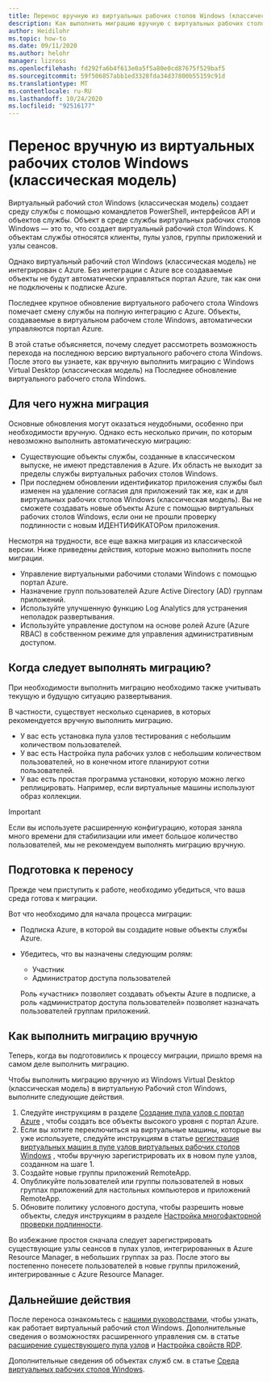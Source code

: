 ```yaml
---
title: Перенос вручную из виртуальных рабочих столов Windows (классическая модель) — Azure
description: Как выполнить миграцию вручную с виртуальных рабочих столов Windows (классическая модель) на виртуальный рабочий стол Windows.
author: Heidilohr
ms.topic: how-to
ms.date: 09/11/2020
ms.author: helohr
manager: lizross
ms.openlocfilehash: fd292fa6b4f613e0a5f5a80e0cd87675f529baf5
ms.sourcegitcommit: 59f506857abb1ed3328fda34d37800b55159c91d
ms.translationtype: MT
ms.contentlocale: ru-RU
ms.lasthandoff: 10/24/2020
ms.locfileid: "92516177"
---
```

# <a name="migrate-manually-from-windows-virtual-desktop-classic"></a>Перенос вручную из виртуальных рабочих столов Windows (классическая модель)

Виртуальный рабочий стол Windows (классическая модель) создает среду службы с помощью командлетов PowerShell, интерфейсов API и объектов службы. Объект в среде службы виртуальных рабочих столов Windows — это то, что создает виртуальный рабочий стол Windows. К объектам службы относятся клиенты, пулы узлов, группы приложений и узлы сеансов.

Однако виртуальный рабочий стол Windows (классическая модель) не интегрирован с Azure. Без интеграции с Azure все создаваемые объекты не будут автоматически управляться портал Azure, так как они не подключены к подписке Azure.

Последнее крупное обновление виртуального рабочего стола Windows помечает смену службы на полную интеграцию с Azure. Объекты, создаваемые в виртуальном рабочем столе Windows, автоматически управляются портал Azure.

В этой статье объясняется, почему следует рассмотреть возможность перехода на последнюю версию виртуального рабочего стола Windows. После этого вы узнаете, как вручную выполнить миграцию с Windows Virtual Desktop (классическая модель) на Последнее обновление виртуального рабочего стола Windows.

## <a name="why-migrate"></a>Для чего нужна миграция

Основные обновления могут оказаться неудобными, особенно при необходимости вручную. Однако есть несколько причин, по которым невозможно выполнить автоматическую миграцию:

- Существующие объекты службы, созданные в классическом выпуске, не имеют представления в Azure. Их область не выходит за пределы службы виртуальных рабочих столов Windows.
- При последнем обновлении идентификатор приложения службы был изменен на удаление согласия для приложений так же, как и для виртуальных рабочих столов Windows (классическая модель). Вы не сможете создавать новые объекты Azure с помощью виртуальных рабочих столов Windows, если они не прошли проверку подлинности с новым ИДЕНТИФИКАТОРом приложения.

Несмотря на трудности, все еще важна миграция из классической версии. Ниже приведены действия, которые можно выполнить после миграции.

- Управление виртуальными рабочими столами Windows с помощью портал Azure.
- Назначение групп пользователей Azure Active Directory (AD) группам приложений.
- Используйте улучшенную функцию Log Analytics для устранения неполадок развертывания.
- Используйте управление доступом на основе ролей Azure (Azure RBAC) в собственном режиме для управления административным доступом.

## <a name="when-should-i-migrate"></a>Когда следует выполнять миграцию?

При необходимости выполнить миграцию необходимо также учитывать текущую и будущую ситуацию развертывания.

В частности, существует несколько сценариев, в которых рекомендуется вручную выполнить миграцию.

- У вас есть установка пула узлов тестирования с небольшим количеством пользователей.
- У вас есть Настройка пула рабочих узлов с небольшим количеством пользователей, но в конечном итоге планируют сотни пользователей.
- У вас есть простая программа установки, которую можно легко реплицировать. Например, если виртуальные машины используют образ коллекции.

> [!IMPORTANT]
> Если вы используете расширенную конфигурацию, которая заняла много времени для стабилизации или имеет большое количество пользователей, мы не рекомендуем выполнять миграцию вручную.

## <a name="prepare-for-migration"></a>Подготовка к переносу

Прежде чем приступить к работе, необходимо убедиться, что ваша среда готова к миграции.

Вот что необходимо для начала процесса миграции:

- Подписка Azure, в которой вы создадите новые объекты службы Azure.
- Убедитесь, что вы назначены следующим ролям:
    
    - Участник
    - Администратор доступа пользователей
    
    Роль «участник» позволяет создавать объекты Azure в подписке, а роль «администратор доступа пользователей» позволяет назначать пользователей группам приложений.

## <a name="how-to-migrate-manually"></a>Как выполнить миграцию вручную

Теперь, когда вы подготовились к процессу миграции, пришло время на самом деле выполнить миграцию.

Чтобы выполнить миграцию вручную из Windows Virtual Desktop (классическая модель) в виртуальную Рабочий стол Windows, выполните следующие действия.

1. Следуйте инструкциям в разделе [Создание пула узлов с портал Azure](create-host-pools-azure-marketplace.md) , чтобы создать все объекты высокого уровня с портал Azure.
2. Если вы хотите переключиться на виртуальные машины, которые вы уже используете, следуйте инструкциям в статье [регистрация виртуальных машин в пуле узлов виртуальных рабочих столов Windows](create-host-pools-powershell.md#register-the-virtual-machines-to-the-windows-virtual-desktop-host-pool) , чтобы вручную зарегистрировать их в новом пуле узлов, созданном на шаге 1.
3. Создайте новые группы приложений RemoteApp.
4. Опубликуйте пользователей или группы пользователей в новых группах приложений для настольных компьютеров и приложений RemoteApp.
5. Обновите политику условного доступа, чтобы разрешить новые объекты, следуя инструкциям в разделе [Настройка многофакторной проверки подлинности](set-up-mfa.md).

Во избежание простоя сначала следует зарегистрировать существующие узлы сеансов в пулах узлов, интегрированных в Azure Resource Manager, в небольших группах за раз. После этого вы постепенно понесете пользователей в новые группы приложений, интегрированные с Azure Resource Manager.

## <a name="next-steps"></a>Дальнейшие действия

После переноса ознакомьтесь с [нашими руководствами](create-host-pools-azure-marketplace.md), чтобы узнать, как работает виртуальный рабочий стол Windows. Дополнительные сведения о возможностях расширенного управления см. в статье [расширение существующего пула узлов](expand-existing-host-pool.md) и [Настройка свойств RDP](customize-rdp-properties.md).

Дополнительные сведения об объектах служб см. в статье [Среда виртуальных рабочих столов Windows](environment-setup.md).
